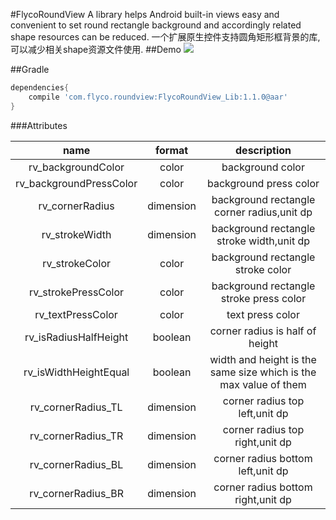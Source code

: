 #FlycoRoundView
A library helps Android built-in views easy and convenient to set round rectangle background and accordingly related shape resources can be reduced.
一个扩展原生控件支持圆角矩形框背景的库,可以减少相关shape资源文件使用.
##Demo
![](https://github.com/H07000223/FlycoRoundView/blob/master/preview.gif)

##Gradle

```groovy
dependencies{
    compile 'com.flyco.roundview:FlycoRoundView_Lib:1.1.0@aar'
}
```

###Attributes

|name|format|description|
|:---:|:---:|:---:|
| rv_backgroundColor | color | background color
| rv_backgroundPressColor | color | background press color
| rv_cornerRadius | dimension | background rectangle corner radius,unit dp
| rv_strokeWidth | dimension | background rectangle stroke width,unit dp
| rv_strokeColor | color |background rectangle stroke color
| rv_strokePressColor | color |background rectangle stroke press color
| rv_textPressColor | color |text press color
| rv_isRadiusHalfHeight | boolean | corner radius is half of height
| rv_isWidthHeightEqual | boolean | width and height is the same size which is the max value of them
| rv_cornerRadius_TL | dimension | corner radius top left,unit dp
| rv_cornerRadius_TR | dimension | corner radius top right,unit dp
| rv_cornerRadius_BL | dimension | corner radius bottom left,unit dp
| rv_cornerRadius_BR | dimension | corner radius bottom right,unit dp

